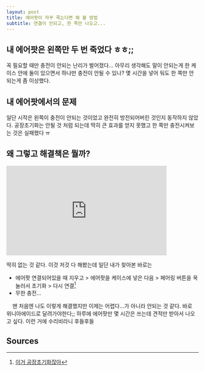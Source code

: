 ```yaml
---
layout: post
title: 에어팟이 자꾸 죽는다면 해 볼 방법
subtitle: 연결이 안되고, 한 쪽만 나오고...
---
```


## 내 에어팟은 왼쪽만 두 번 죽었다 ㅎㅎ;;
꼭 필요할 때만 충전이 안되는 난리가 벌어졌다... 아무리 생각해도 말이 안되는게 한 케이스 안에 둘이 있으면서 하나만 충전이 안될 수 있나? 몇 시간을 넣어 둬도 한 쪽만 안되는게 좀 이상했다.
&nbsp; &nbsp;
## 내 에어팟에서의 문제
일단 시작은 왼쪽이 충전이 안되는 것이었고 완전히 방전되어버린 것인지 동작하지 않았다. 공장초기화는 안될 것 처럼 되는데 딱히 큰 효과를 얻지 못했고 한 쪽만 충전시켜보는 것은 실패했다 ㅠ&nbsp; &nbsp;
## 왜 그렇고 해결책은 뭘까?
<iframe src="https://jjalbot.com/embed/aYow8lwKz" width="420px" height="235px" frameborder="0" via="Jjalbot__embed" allowfullscreen></iframe><p><a href="https://jjalbot.com/jjals/aYow8lwKz"></a></p>
딱히 없는 것 같다. 이것 저것 다 해봤는데 일단 내가 찾아본 바로는 &nbsp; &nbsp;

* 에어팟 연결되어있을 때 지우고 > 에어팟을 케이스에 넣은 다음 > 페어링 버튼을 꾹 눌러서 초기화 > 다시 연결[^1]
* 무한 충전...

&nbsp; &nbsp;
맨 처음엔 나도 이렇게 해결했지만 이제는 어렵다...가 아니라 안되는 것 같다. 바로 위니아에이드로 달려가야한다;; 하루에 에어팟만 몇 시간은 쓰는데 견적만 받아서 나오고 싶다. 이런 거에 수리비라니 후들후들


## Sources
[^1]: [이거 공장초기화잖아](https://www.reddit.com/r/airpods/comments/bn5zw8/airpods_flashing_green_light_and_right_airpod_not/)